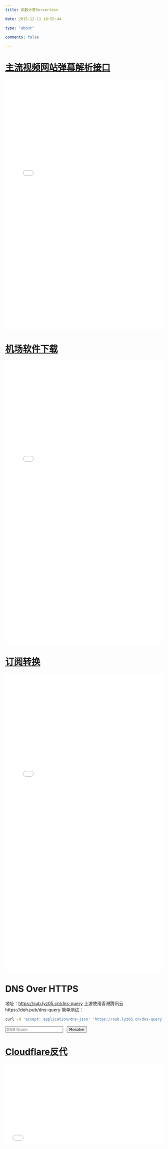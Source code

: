 ```yaml
---
title: 函数计算Serverless

date: 2015-12-11 18:55:44

type: "about"

comments: false

---
```

# [主流视频网站弹幕解析接口](//fc.lyz05.cn/)
<iframe src="//fc.lyz05.cn/" width="100%" height=800px style="border:none;"></iframe>

<!-- 
# 机场订阅链接
输入用户名获取您的专属订阅链接：
<form name="sub" action="//fc.lyz05.cn/sub" method="get">
    <input id="user" type="text" placeholder="用户名" name="user"></input>&nbsp;&nbsp;
    <input type="submit"></input>
</form> 
-->

# [机场软件下载](//sub.lyz05.cn/sub/download)
<iframe src="//sub.lyz05.cn/sub/download" width="100%" height=900px style="border:none;"></iframe>

# [订阅转换](//sub.lyz05.cn/)
<iframe src="//sub.lyz05.cn/" width="100%" height=950px style="border:none;"></iframe>

# DNS Over HTTPS
地址：https://sub.lyz05.cn/dns-query
上游使用香港腾讯云https://doh.pub/dns-query
简单测试：
```bash
curl -H 'accept: application/dns-json' 'https://sub.lyz05.cn/dns-query?name=www.google.com&type=A' | jq
```
<form name="dns" action="//sub.lyz05.cn/dns-query" method="get">
    <input type="name" placeholder="DNS Name" name="name"></input>&nbsp;&nbsp;
    <input type="submit" value="Resolve"></input>
</form>

# [Cloudflare反代](//gd.lyz05.cn/proxy/)
<iframe src="//gd.lyz05.cn/proxy/" width="100%" height=260px style="border:none;"></iframe>